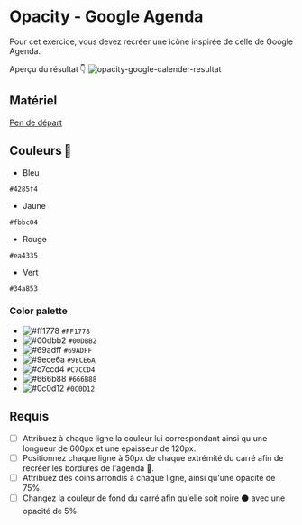 # Opacity - Google Agenda
Pour cet exercice, vous devez recréer une icône inspirée de celle de Google Agenda.

Aperçu du résultat 👇
![opacity-google-calender-resultat](https://github.com/user-attachments/assets/30a7905e-586a-4505-a21f-5e854b67bc13)


## Matériel

[Pen de départ](https://codepen.io/tim-momo/pen/LYBBdBX?editors=1100)

## Couleurs 🎨
- Bleu
```
#4285f4
```

- Jaune
```
#fbbc04
```

- Rouge
```
#ea4335
```

- Vert
```
#34a853
```


### Color palette

- ![#ff1778](https://via.placeholder.com/15/ff1778/000000?text=+) `#FF1778`
- ![#00dbb2](https://via.placeholder.com/15/00dbb2/000000?text=+) `#00DBB2`
- ![#69adff](https://via.placeholder.com/15/69adff/000000?text=+) `#69ADFF`
- ![#9ece6a](https://via.placeholder.com/15/9ece6a/000000?text=+) `#9ECE6A`
- ![#c7ccd4](https://via.placeholder.com/15/c7ccd4/000000?text=+) `#C7CCD4`
- ![#666b88](https://via.placeholder.com/15/666b88/000000?text=+) `#666B88`
- ![#0c0d12](https://via.placeholder.com/15/0c0d12/000000?text=+) `#0C0D12`

  

## Requis
* [ ] Attribuez à chaque ligne la couleur lui correspondant ainsi qu'une longueur de 600px et une épaisseur de 120px.
* [ ] Positionnez chaque ligne à 50px de chaque extrémité du carré afin de recréer les bordures de l'agenda 📅.
* [ ] Attribuez des coins arrondis à chaque ligne, ainsi qu'une opacité de 75%.
* [ ] Changez la couleur de fond du carré afin qu'elle soit noire ⚫️ avec une opacité de 5%.
